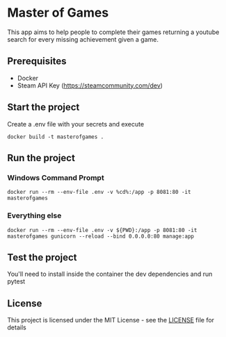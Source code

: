 # Master of Games
This app aims to help people to complete their games returning a youtube search for every missing achievement given a game.


## Prerequisites
* Docker
* Steam API Key (https://steamcommunity.com/dev)

## Start the project
Create a .env file with your secrets and execute

    docker build -t masterofgames .

## Run the project

### Windows Command Prompt

    docker run --rm --env-file .env -v %cd%:/app -p 8081:80 -it masterofgames

### Everything else

    docker run --rm --env-file .env -v ${PWD}:/app -p 8081:80 -it masterofgames gunicorn --reload --bind 0.0.0.0:80 manage:app

## Test the project
You'll need to install inside the container the dev dependencies and run pytest

## License
This project is licensed under the MIT License - see the [LICENSE](LICENSE.md) file for details
